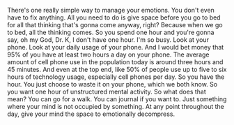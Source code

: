  There's one really simple way to manage your emotions. You don't even have to fix anything. All you need to do is give space before you go to bed for all that thinking that's gonna come anyway, right? Because when we go to bed, all the thinking comes. So you spend one hour and you're gonna say, oh my God, Dr. K, I don't have one hour. I'm so busy. Look at your phone. Look at your daily usage of your phone. And I would bet money that 95% of you have at least two hours a day on your phone. The average amount of cell phone use in the population today is around three hours and 45 minutes. And even at the top end, like 50% of people use up to five to six hours of technology usage, especially cell phones per day. So you have the hour. You just choose to waste it on your phone, which we both know. So you want one hour of unstructured mental activity. So what does that mean? You can go for a walk. You can journal if you want to. Just something where your mind is not occupied by something. At any point throughout the day, give your mind the space to emotionally decompress.